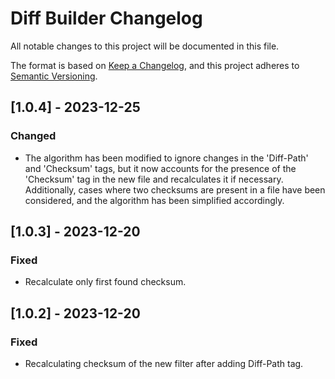 # Diff Builder Changelog

All notable changes to this project will be documented in this file.

The format is based on [Keep a Changelog](https://keepachangelog.com/en/1.0.0/),
and this project adheres to [Semantic Versioning](https://semver.org/spec/v2.0.0.html).

## [1.0.4] - 2023-12-25

### Changed
- The algorithm has been modified to ignore changes in the 'Diff-Path' and
  'Checksum' tags, but it now accounts for the presence of the 'Checksum' tag
  in the new file and recalculates it if necessary. Additionally, cases where
  two checksums are present in a file have been considered, and the algorithm
  has been simplified accordingly.


## [1.0.3] - 2023-12-20

### Fixed
- Recalculate only first found checksum.


## [1.0.2] - 2023-12-20

### Fixed
- Recalculating checksum of the new filter after adding Diff-Path tag.
